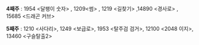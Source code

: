 ﻿**4째주** : 1954 <달팽이 숫자> , 1209<썸> , 1219 <길찾기> ,14890 <경사로> , 15685 <드래곤 커브>

**5째주** : 1210 <사다리>, 1249 <보급로>, 1953 <탈주검 검거>, 12100 <2048 이지>, 13460 <구슬탈출2>
